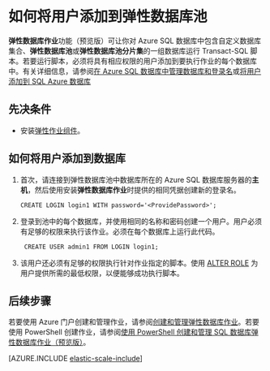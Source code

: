 <properties 
	pageTitle="如何将用户添加到弹性数据库池" 
	description="必须将具有权限的用户添加到池中的每个数据库" 
	metaKeywords="azure sql database elastic databases credentials" 
	services="sql-database" documentationCenter=""  
	manager="jeffreyg" 
	authors="ddove"/>

<tags 
	ms.service="sql-database"
	ms.date="11/03/2015"
	wacn.date="12/22/2015" />

# 如何将用户添加到弹性数据库池

**弹性数据库作业**功能（预览版）可让你对 Azure SQL 数据库中包含自定义数据库集合、**弹性数据库池**或**弹性数据库池分片集**的一组数据库运行 Transact-SQL 脚本。若要运行脚本，必须将具有相应权限的用户添加到要执行作业的每个数据库中。有关详细信息，请参阅[在 Azure SQL 数据库中管理数据库和登录名](https://msdn.microsoft.com/zh-cn/library/azure/ee336235.aspx?f=255&MSPPError=-2147217396)或[将用户添加到 SQL Azure 数据库](http://azure.microsoft.com/blog/2010/06/21/adding-users-to-your-sql-azure-database/)

## 先决条件
* 安装[弹性作业组件](/documentation/articles/sql-database-elastic-jobs-service-installation)。 

## 如何将用户添加到数据库

1.	首次，请连接到弹性数据库池中数据库所在的 Azure SQL 数据库服务器的**主机**，然后使用安装**弹性数据库作业**时提供的相同凭据创建新的登录名。

		CREATE LOGIN login1 WITH password='<ProvidePassword>';

2. 登录到池中的每个数据库，并使用相同的名称和密码创建一个用户。用户必须有足够的权限来执行该作业。必须在每个数据库上运行此代码。

		CREATE USER admin1 FROM LOGIN login1;
		
3. 该用户还必须有足够的权限执行针对作业指定的脚本。使用 [ALTER ROLE](https://msdn.microsoft.com/zh-cn/library/ms189775.aspx) 为用户提供所需的最低权限，以便能够成功执行脚本。

## 后续步骤

若要使用 Azure 门户创建和管理作业，请参阅[创建和管理弹性数据库作业](/documentation/articles/sql-database-elastic-jobs-create-and-manage)。若要使用 PowerShell 创建作业，请参阅[使用 PowerShell 创建和管理 SQL 数据库弹性数据库作业（预览版）](/documentation/articles/sql-database-elastic-jobs-powershell)。

[AZURE.INCLUDE [elastic-scale-include](../includes/elastic-scale-include.md)]

<!--Image references-->
[1]: ./media/sql-database-elastic-jobs-overview/elastic-jobs.png
<!--anchors-->

<!---HONumber=Mooncake_1207_2015-->